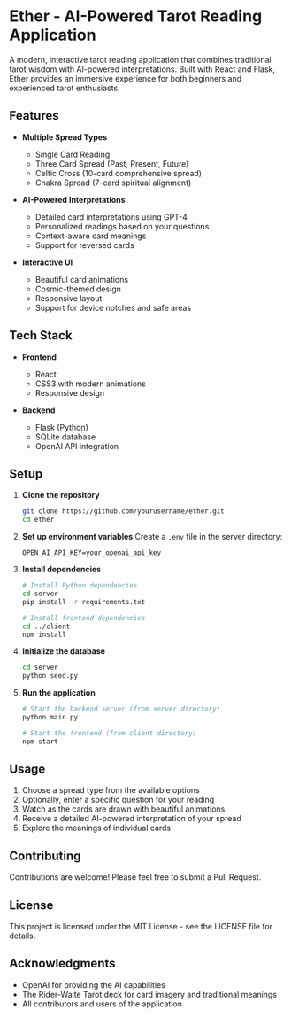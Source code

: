# Ether - AI-Powered Tarot Reading Application

A modern, interactive tarot reading application that combines traditional tarot wisdom with AI-powered interpretations. Built with React and Flask, Ether provides an immersive experience for both beginners and experienced tarot enthusiasts.

## Features

- **Multiple Spread Types**
  - Single Card Reading
  - Three Card Spread (Past, Present, Future)
  - Celtic Cross (10-card comprehensive spread)
  - Chakra Spread (7-card spiritual alignment)

- **AI-Powered Interpretations**
  - Detailed card interpretations using GPT-4
  - Personalized readings based on your questions
  - Context-aware card meanings
  - Support for reversed cards

- **Interactive UI**
  - Beautiful card animations
  - Cosmic-themed design
  - Responsive layout
  - Support for device notches and safe areas

## Tech Stack

- **Frontend**
  - React
  - CSS3 with modern animations
  - Responsive design

- **Backend**
  - Flask (Python)
  - SQLite database
  - OpenAI API integration

## Setup

1. **Clone the repository**
   ```bash
   git clone https://github.com/yourusername/ether.git
   cd ether
   ```

2. **Set up environment variables**
   Create a `.env` file in the server directory:
   ```
   OPEN_AI_API_KEY=your_openai_api_key
   ```

3. **Install dependencies**
   ```bash
   # Install Python dependencies
   cd server
   pip install -r requirements.txt

   # Install frontend dependencies
   cd ../client
   npm install
   ```

4. **Initialize the database**
   ```bash
   cd server
   python seed.py
   ```

5. **Run the application**
   ```bash
   # Start the backend server (from server directory)
   python main.py

   # Start the frontend (from client directory)
   npm start
   ```

## Usage

1. Choose a spread type from the available options
2. Optionally, enter a specific question for your reading
3. Watch as the cards are drawn with beautiful animations
4. Receive a detailed AI-powered interpretation of your spread
5. Explore the meanings of individual cards

## Contributing

Contributions are welcome! Please feel free to submit a Pull Request.

## License

This project is licensed under the MIT License - see the LICENSE file for details.

## Acknowledgments

- OpenAI for providing the AI capabilities
- The Rider-Waite Tarot deck for card imagery and traditional meanings
- All contributors and users of the application 